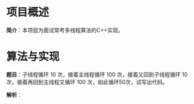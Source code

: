 # 项目概述

**简介**：本项目为面试常考多线程算法的C++实现。

# 算法与实现

**题目**：子线程循环 10 次，接着主线程循环 100 次，接着又回到子线程循环 10 次，接着再回到主线程又循环 100 次，如此循环50次，试写出代码。

**解析**：





